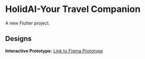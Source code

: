# HolidAI-Your Travel Companion 

A new Flutter project.

## Designs

**Interactive Prototype:** [Link to Figma Prototype]((https://www.figma.com/proto/Ytub7tebYOIEFqEu618qtY/Holidai?node-id=71-4064&t=50AJU6IvFTn8yN6j-1&scaling=scale-down&page-id=7%3A3))
